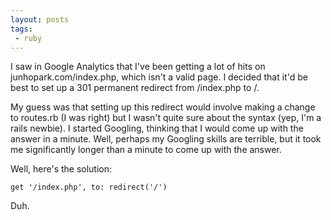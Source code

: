 ```yaml
---
layout: posts
tags:
 - ruby
---
```


I saw in Google Analytics that I've been getting a lot of hits on junhopark.com/index.php, which isn't a valid page.  I decided that it'd be best to set up a 301 permanent redirect from /index.php to /.

My guess was that setting up this redirect would involve making a change to routes.rb (I was right) but I wasn't quite sure about the syntax (yep, I'm a rails newbie).  I started Googling, thinking that I would come up with the answer in a minute.  Well, perhaps my Googling skills are terrible, but it took me significantly longer than a minute to come up with the answer.

Well, here's the solution:

    get '/index.php', to: redirect('/')

Duh.
